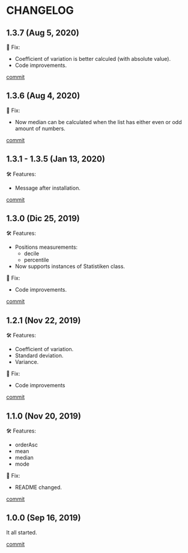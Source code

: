 # CHANGELOG

## 1.3.7 (Aug 5, 2020)

🐞 Fix:

  - Coefficient of variation is better calculed (with absolute value).
  - Code improvements.

[commit](https://github.com/sk8Guerra/statistiken/commit/b492c86acc9414ff8f340385e5e0de640e3cd5f2)

## 1.3.6 (Aug 4, 2020)

🐞 Fix:

  - Now median can be calculated when the list has either even or odd amount of numbers.

[commit](https://github.com/sk8Guerra/statistiken/commit/00d5de3966d47302087343f9b47a41341a75e975)

## 1.3.1 - 1.3.5 (Jan 13, 2020)

🛠 Features:

  - Message after installation.

[commit](https://github.com/sk8Guerra/statistiken/commit/0b698018d08130e64150ab9926a5967db2dbb70d)

## 1.3.0 (Dic 25, 2019)

🛠 Features:

  - Positions measurements:
    - decile
    - percentile
  - Now supports instances of Statistiken class.

🐞 Fix:

  - Code improvements.

[commit](https://github.com/sk8Guerra/statistiken/commit/00d5de3966d47302087343f9b47a41341a75e975)

## 1.2.1 (Nov 22, 2019)

🛠 Features:

  - Coefficient of variation.
  - Standard deviation.
  - Variance.

🐞 Fix:

  - Code improvements

[commit](https://github.com/sk8Guerra/statistiken/commit/1233e6ca59925da92d22321446bafa405880156f)

## 1.1.0 (Nov 20, 2019)

🛠 Features:

  - orderAsc
  - mean
  - median
  - mode

🐞 Fix:

  - README changed.

[commit](https://github.com/sk8Guerra/statistiken/commit/a90b112b4491b3643ad0bff0860a29ca7463c8ad)

## 1.0.0 (Sep 16, 2019)

It all started.

[commit](https://github.com/sk8Guerra/statistiken/commit/ef5a279e7e4b279b193ccc4fc946f37cafb23cd9)
